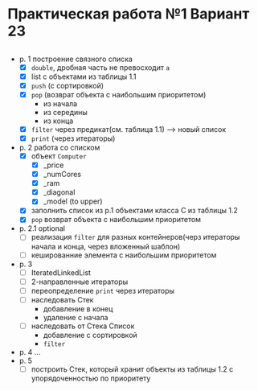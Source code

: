 # Практическая работа №1 Вариант 23
##

- p. 1 построение связного списка
  - [x] `double`, дробная часть не превосходит `a`
  - [x] list с объектами из таблицы 1.1
  - [x] `push` (с сортировкой)
  - [x] `pop` (возврат объекта с наибольшим приоритетом)
    - из начала
    - из середины
    - из конца 
  - [x] `filter` через предикат(см. таблица 1.1) --> новый список
  - [x] `print` (через итераторы) 
- p. 2 работа со списком
  - [x] объект `Computer`
    - [x] _price
    - [x] _numCores
    - [x] _ram
    - [x] _diagonal
    - [x] _model (to upper) 
  - [x] заполнить список из p.1 объектами класса C из таблицы 1.2
  - [x] `pop` возврат объекта с наибольшим приоритетом 
- p. 2.1 optional
  - [ ] реализация `filter` для разных контейнеров(черз итераторы начала и конца, через вложенный шаблон)
  - [ ] кешированние элемента с наибольшим приоритетом 
- p. 3 
  - [ ] IteratedLinkedList
  - [ ] 2-направленные итераторы
  - [ ] переопределение `print` через итераторы
  - [ ] наследовать Стек
    - добавление в конец
    - удаление с начала
  - [ ] наследовать от Стека Список
    - добавление с сортировкой
    - `filter` 
- p. 4 ...
- p. 5 
  - [ ] построить Стек, который хранит объекты из таблицы 1.2 с упорядоченностью по приоритету